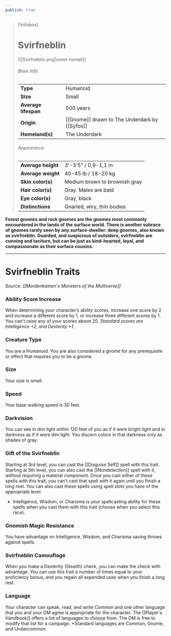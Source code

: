 ```yaml
---
publish: true
---
```

> [!infobox]
> # Svirfneblin
> ![[Svirfneblin.png|cover hsmall]]
> ###### Base Info
> | | |  
> |---|---|  
> | **Type** | Humanoid |
> | **Size** | Small |
> | **Average lifespan** | 500 years |
> | **Origin** | [[Gnome]] drawn to The Underdark by [[Syfos]] |
> | **Homeland(s)** | The Underdark |
> ###### Appearance
> | | |  
> |---|---|  
> | **Average height** | 3'-3'5" / 0,9-1,1 m |
> | **Average weight** | 40-45 lb / 18-20 kg |
> | **Skin color(s)** | Medium brown to brownish gray |
> | **Hair color(s)** | Gray. Males are bald |
> | **Eye color(s)** | Gray, black |
> | **Distinctions** | Gnarled, wiry, thin bodies |

**Forest gnomes and rock gnomes are the gnomes most commonly encountered in the lands of the surface world. There is another subrace of gnomes rarely seen by any surface-dweller: deep gnomes, also known as svirfneblin. Guarded, and suspicious of outsiders, svirfneblin are cunning and taciturn, but can be just as kind-hearted, loyal, and compassionate as their surface cousins.**
***
# Svirfneblin Traits
*Source: [[Mordenkainen's Monsters of the Multiverse]]*
### **Ability Score Increase** 
When determining your character’s ability scores, increase one score by 2 and increase a different score by 1, or increase three different scores by 1. You can't raise any of your scores above 20.
*Standard scores are Intelligence +2, and Dexterity +1.*
### **Creature Type**
You are a Humanoid. You are also considered a gnome for any prerequisite or effect that requires you to be a gnome.
### **Size**
Your size is small.
### **Speed**
Your base walking speed is 30 feet.
### Darkvision
You can see in dim light within 120 feet of you as if it were bright light and in darkness as if it were dim light. You discern colors in that darkness only as shades of gray.
### Gift of the Svirfneblin
Starting at 3rd level, you can cast the [[Disguise Self]] spell with this trait. Starting at 5th level, you can also cast the [[Nondetection]] spell with it, without requiring a material component. Once you cast either of these spells with this trait, you can’t cast that spell with it again until you finish a long rest. You can also cast these spells using spell slots you have of the appropriate level.
- Intelligence, Wisdom, or Charisma is your spellcasting ability for these spells when you cast them with this trait (choose when you select this race).

### Gnomish Magic Resistance
You have advantage on Intelligence, Wisdom, and Charisma saving throws against spells.
### Svirfneblin Camouflage
When you make a Dexterity (Stealth) check, you can make the check with advantage. You can use this trait a number of times equal to your proficiency bonus, and you regain all expended uses when you finish a long rest.
### **Language**
Your character can speak, read, and write Common and one other language that you and your DM agree is appropriate for the character. The [[Player's Handbook]] offers a list of languages to choose from. The DM is free to modify that list for a campaign.
*Standard languages are Common, Gnome, and Undercommon